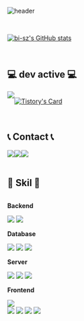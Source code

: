![header](https://capsule-render.vercel.app/api?type=rounded&color=timeGradient&text=%20👋%20Web%20Back-end%20Developer%20GitHub%20👋&animation=twinkling&fontSize=40&fontAlignY=50&fontAlign=50&height=180)
<div>
  <br>
</div>

[![bi-sz's GitHub stats](https://github-readme-stats.vercel.app/api?username=Grren99&include_all_commits=true&show_icons=true&theme=transparent)](https://github.com/bi-sz/github-readme-stats)

<br>

## 💻 dev active 💻
<div style="display:flex; flex-direction:row;">
    <a href="https://dog-happy-coding.tistory.com">
        <img src="https://img.shields.io/badge/Tistory-000000?style=for-the-badge&logo=Tistory&logoColor=white"> 
    </a>
  
  [![Tistory's Card](https://github-readme-tistory-card.vercel.app/api?name=dog-happy-coding&theme=default)](https://dog-happy-coding.tistory.com)
</div><br>

## 📞 Contact 📞
<div style="display:flex; flex-direction:row;">
    <a href="mailto:jungisong369@gmail.com">
        <img src="https://img.shields.io/badge/Gmail-EA4335?style=for-the-badge&logo=Gmail&logoColor=white"> 
    </a>
    <a href="https://open.kakao.com/o/sopaIEXd">
        <img src="https://img.shields.io/badge/KakaoTalk-FFCD00?style=for-the-badge&logoColor=black&logo=KakaoTalk"> 
    </a>
      <a href="sgreen99@naver.com">
        <img src="https://img.shields.io/badge/Naver-1EC800?style=for-the-badge&logoColor=black&logo=Naver"> 
    </a>
</div><br>

## 🔨 Skil 🔨
<div style="display:flex; flex-direction:column; align-items:flex-start;">
    <!-- Backend -->
    <p><strong>Backend</strong></p>
    <div>
        <img src="https://img.shields.io/badge/Java-007396?style=for-the-badge&logo=Java&logoColor=white"> 
        <img src="https://img.shields.io/badge/Spring Boot-6DB33F?style=for-the-badge&logo=spring boot&logoColor=white"> 
    </div>
    <!-- Database -->
    <p><strong>Database</strong></p>
    <div>
        <img src="https://img.shields.io/badge/oracle-F80000?style=for-the-badge&logo=oracle&logoColor=white"> 
        <img src="https://img.shields.io/badge/mysql-4479A1?style=for-the-badge&logo=mysql&logoColor=white"> 
        <img src="https://img.shields.io/badge/firebase-FFCA28?style=for-the-badge&logo=firebase&logoColor=white">
    </div>
    <!-- Server -->
    <p><strong>Server</strong></p>
    <div>
        <img src="https://img.shields.io/badge/linux-FCC624?style=for-the-badge&logo=linux&logoColor=black"> 
        <img src="https://img.shields.io/badge/apache tomcat-F8DC75?style=for-the-badge&logo=apachetomcat&logoColor=black">
        <img src="https://img.shields.io/badge/Amazon AWS-232F3E?style=for-the-badge&logo=amazon aws&logoColor=white"> 
    </div>
    <!-- Frontend -->
    <p><strong>Frontend</strong></p>
    <div>
        <img src="https://img.shields.io/badge/Vue.js-007396?style=for-the-badge&logo=Vue.js&logoColor=white"><br>
        <img src="https://img.shields.io/badge/html5-E34F26?style=for-the-badg&logo=html5&logoColor=white"> 
        <img src="https://img.shields.io/badge/css-1572B6?style=flat-square&logo=css3&logoColor=white"> 
        <img src="https://img.shields.io/badge/javascript-F7DF1E?style=flat-square&logo=javascript&logoColor=black"> 
        <img src="https://img.shields.io/badge/bootstrap-7952B3?style=flat-square&logo=bootstrap&logoColor=white">
    </div>
</div>

